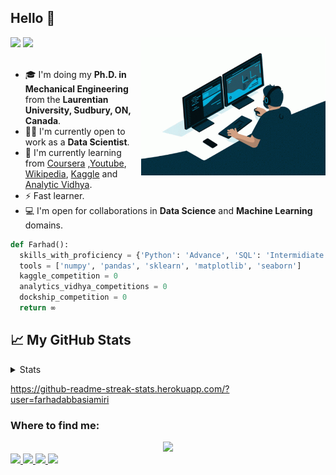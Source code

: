 ## Hello 👋 

<img align='right' src="https://github.com/Abhishek20182/Abhishek20182/blob/main/coding.gif" width="295">

<div>
<img src="https://img.shields.io/badge/Name-Farhad%20Abbasi%20Amiri-important">
<img src="https://img.shields.io/badge/Title-Data%20Scientist-red">
</div>
</br>

- 🎓 I'm  doing my **Ph.D. in Mechanical Engineering** from the **Laurentian University, Sudbury, ON, Canada**.
- 👨‍💼 I'm currently open to work as a **Data Scientist**.
- 🌱 I'm currently learning from [Coursera](https://www.coursera.org/) ,[Youtube](https://www.youtube.com/), [Wikipedia](https://en.wikipedia.org/), [Kaggle](https://www.kaggle.com/) and [Analytic Vidhya](https://www.analyticsvidhya.com/).
- ⚡️ Fast learner.
- 💻 I'm open for collaborations in **Data Science** and **Machine Learning** domains.

```python
def Farhad():
  skills_with_proficiency = {'Python': 'Advance', 'SQL': 'Intermidiate', 'Machine Learning': 'Intermidiate'}
  tools = ['numpy', 'pandas', 'sklearn', 'matplotlib', 'seaborn']
  kaggle_competition = 0
  analytics_vidhya_competitions = 0
  dockship_competition = 0
  return ∞
```


## 📈 My GitHub Stats

<details>
  <summary>Stats</summary>
  <p align="center"> <img src="https://github-readme-stats.vercel.app/api?username=farhadabbasiamiri&show_icons=true&theme=algolia&count_private=true" alt="farhadabbasiamiri" />
  <p align="center"> <img src="https://github-readme-stats.vercel.app/api/top-langs/?username=farhadabbasiamiri&theme=algolia" alt="farhadabbasiamiri" />
  </details>

https://github-readme-streak-stats.herokuapp.com/?user=farhadabbasiamiri


<h3> Where to find me: </h3>

<div id="header" align="center">
  <img src="https://media.giphy.com/media/M9gbBd9nbDrOTu1Mqx/giphy.gif" width="100"/>
</div>

<div>
<a href="https://github.com/farhadabbasiamiri">
<img src="https://img.shields.io/badge/GitHub-100000?style=for-the-badge&logo=github&logoColor=white">
</a>
<a href="https://www.linkedin.com/in/farhad-abbasi-amiri-22934771/">
<img src="https://img.shields.io/badge/LinkedIn-0077B5?style=for-the-badge&logo=linkedin&logoColor=white">
</a>
<a href="https://www.kaggle.com/farhadabbasiamiri">
<img  src="https://img.shields.io/badge/Kaggle-20BEFF?style=for-the-badge&logo=Kaggle&logoColor=white">
</a>
<a href="https://medium.com/@farhadabbasiamiri">
<img src="https://img.shields.io/badge/Medium-12100E?style=for-the-badge&logo=medium&logoColor=white">
</a>
</div>
